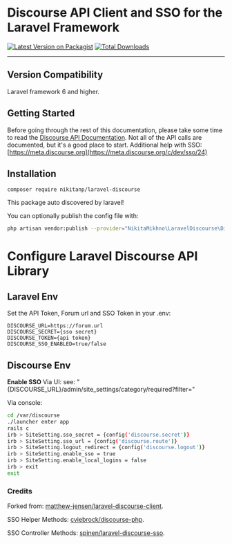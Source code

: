 # Discourse API Client and SSO for the Laravel Framework

[![Latest Version on Packagist](https://img.shields.io/packagist/v/nikitanp/laravel-discourse.svg?style=flat-square)](https://packagist.org/packages/nikitanp/alfacrm-api-php)
[![Total Downloads](https://img.shields.io/packagist/dt/nikitanp/laravel-discourse.svg?style=flat-square)](https://packagist.org/packages/nikitanp/alfacrm-api-php)

---

## Version Compatibility

Laravel framework 6 and higher.

## Getting Started

Before going through the rest of this documentation, please take some time to read
the [Discourse API Documentation](https://docs.discourse.org/). Not all of the API calls are documented, but it's a good
place to start. Additional help with SSO: [https://meta.discourse.org](https://meta.discourse.org/c/dev/sso/24)

## Installation

```
composer require nikitanp/laravel-discourse
```

This package auto discovered by laravel!

You can optionally publish the config file with:

```bash
php artisan vendor:publish --provider="NikitaMikhno\LaravelDiscourse\DiscourseServiceProvider" --tag="config"

```

# Configure Laravel Discourse API Library

## Laravel Env

Set the API Token, Forum url and SSO Token in your .env:

```
DISCOURSE_URL=https://forum.url
DISCOURSE_SECRET={sso secret}
DISCOURSE_TOKEN={api token}
DISCOURSE_SSO_ENABLED=true/false
```

## Discourse Env

**Enable SSO**
Via UI:
see: "{DISCOURSE\_URL}/admin/site\_settings/category/required?filter="

Via console:

```bash
cd /var/discourse
./launcher enter app
rails c
irb > SiteSetting.sso_secret = {config('discourse.secret')}
irb > SiteSetting.sso_url = {config('discourse.route')}
irb > SiteSetting.logout_redirect = {config('discourse.logout')}
irb > SiteSetting.enable_sso = true
irb > SiteSetting.enable_local_logins = false
irb > exit
exit
```

### Credits

Forked from: [matthew-jensen/laravel-discourse-client](https://github.com/matthew-jensen/laravel-discourse).

SSO Helper Methods: [cviebrock/discourse-php](https://github.com/cviebrock/discourse-php/).

SSO Controller Methods: [spinen/laravel-discourse-sso](https://github.com/spinen/laravel-discourse-sso).


